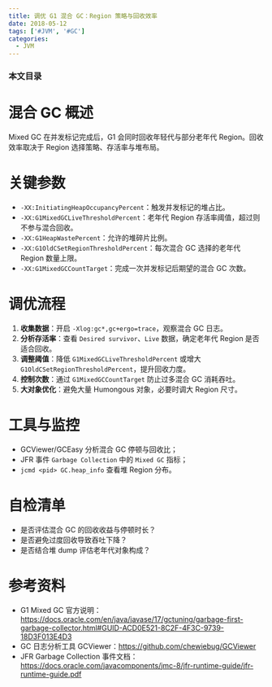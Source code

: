 ```yaml
---
title: 调优 G1 混合 GC：Region 策略与回收效率
date: 2018-05-12
tags: ['#JVM', '#GC']
categories:
  - JVM
---
```


### 本文目录
<!-- toc -->

# 混合 GC 概述
Mixed GC 在并发标记完成后，G1 会同时回收年轻代与部分老年代 Region。回收效率取决于 Region 选择策略、存活率与堆布局。

# 关键参数
- `-XX:InitiatingHeapOccupancyPercent`：触发并发标记的堆占比。
- `-XX:G1MixedGCLiveThresholdPercent`：老年代 Region 存活率阈值，超过则不参与混合回收。
- `-XX:G1HeapWastePercent`：允许的堆碎片比例。
- `-XX:G1OldCSetRegionThresholdPercent`：每次混合 GC 选择的老年代 Region 数量上限。
- `-XX:G1MixedGCCountTarget`：完成一次并发标记后期望的混合 GC 次数。

# 调优流程
1. **收集数据**：开启 `-Xlog:gc*,gc+ergo=trace`，观察混合 GC 日志。
2. **分析存活率**：查看 `Desired survivor`、`Live` 数据，确定老年代 Region 是否适合回收。
3. **调整阈值**：降低 `G1MixedGCLiveThresholdPercent` 或增大 `G1OldCSetRegionThresholdPercent`，提升回收力度。
4. **控制次数**：通过 `G1MixedGCCountTarget` 防止过多混合 GC 消耗吞吐。
5. **大对象优化**：避免大量 Humongous 对象，必要时调大 Region 尺寸。

# 工具与监控
- GCViewer/GCEasy 分析混合 GC 停顿与回收比；
- JFR 事件 `Garbage Collection` 中的 `Mixed GC` 指标；
- `jcmd <pid> GC.heap_info` 查看堆 Region 分布。

# 自检清单
- 是否评估混合 GC 的回收收益与停顿时长？
- 是否避免过度回收导致吞吐下降？
- 是否结合堆 dump 评估老年代对象构成？

# 参考资料
- G1 Mixed GC 官方说明：https://docs.oracle.com/en/java/javase/17/gctuning/garbage-first-garbage-collector.html#GUID-ACD0E521-8C2F-4F3C-9739-18D3F013E4D3
- GC 日志分析工具 GCViewer：https://github.com/chewiebug/GCViewer
- JFR Garbage Collection 事件文档：https://docs.oracle.com/javacomponents/jmc-8/jfr-runtime-guide/jfr-runtime-guide.pdf
